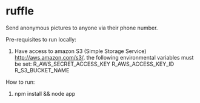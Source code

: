 ruffle
======

Send anonymous pictures to anyone via their phone number.

Pre-requisites to run locally:
1. Have access to amazon S3 (Simple Storage Service) http://aws.amazon.com/s3/. the following environmental variables must be set:
 R_AWS_SECRET_ACCESS_KEY
 R_AWS_ACCESS_KEY_ID
 R_S3_BUCKET_NAME

How to run:
1. npm install && node app
